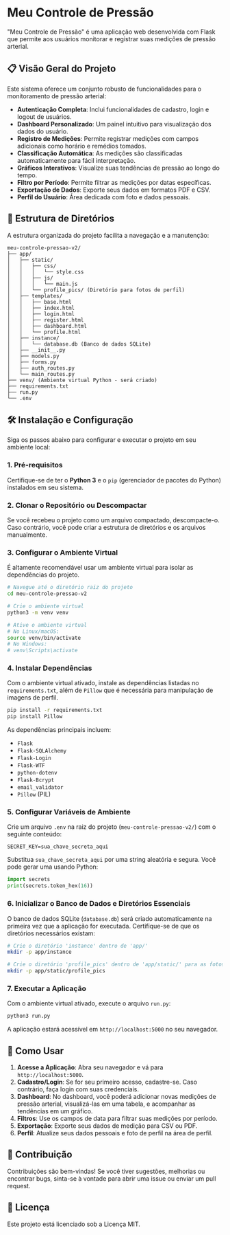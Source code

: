 # Meu Controle de Pressão

[](https://www.python.org/)
[](https://flask.palletsprojects.com/)
[](https://opensource.org/licenses/MIT)

"Meu Controle de Pressão" é uma aplicação web desenvolvida com Flask que permite aos usuários monitorar e registrar suas medições de pressão arterial.

## 📋 Visão Geral do Projeto

Este sistema oferece um conjunto robusto de funcionalidades para o monitoramento de pressão arterial:

  * **Autenticação Completa**: Inclui funcionalidades de cadastro, login e logout de usuários.
  * **Dashboard Personalizado**: Um painel intuitivo para visualização dos dados do usuário.
  * **Registro de Medições**: Permite registrar medições com campos adicionais como horário e remédios tomados.
  * **Classificação Automática**: As medições são classificadas automaticamente para fácil interpretação.
  * **Gráficos Interativos**: Visualize suas tendências de pressão ao longo do tempo.
  * **Filtro por Período**: Permite filtrar as medições por datas específicas.
  * **Exportação de Dados**: Exporte seus dados em formatos PDF e CSV.
  * **Perfil do Usuário**: Área dedicada com foto e dados pessoais.

## 📂 Estrutura de Diretórios

A estrutura organizada do projeto facilita a navegação e a manutenção:

```
meu-controle-pressao-v2/
├── app/
│   ├── static/
│   │   ├── css/
│   │   │   └── style.css
│   │   ├── js/
│   │   │   └── main.js
│   │   └── profile_pics/ (Diretório para fotos de perfil)
│   ├── templates/
│   │   ├── base.html
│   │   ├── index.html
│   │   ├── login.html
│   │   ├── register.html
│   │   ├── dashboard.html
│   │   └── profile.html
│   ├── instance/
│   │   └── database.db (Banco de dados SQLite)
│   ├── __init__.py
│   ├── models.py
│   ├── forms.py
│   ├── auth_routes.py
│   └── main_routes.py
├── venv/ (Ambiente virtual Python - será criado)
├── requirements.txt
├── run.py
└── .env
```

## 🛠️ Instalação e Configuração

Siga os passos abaixo para configurar e executar o projeto em seu ambiente local:

### 1\. Pré-requisitos

Certifique-se de ter o **Python 3** e o `pip` (gerenciador de pacotes do Python) instalados em seu sistema.

### 2\. Clonar o Repositório ou Descompactar

Se você recebeu o projeto como um arquivo compactado, descompacte-o. Caso contrário, você pode criar a estrutura de diretórios e os arquivos manualmente.

### 3\. Configurar o Ambiente Virtual

É altamente recomendável usar um ambiente virtual para isolar as dependências do projeto.

```bash
# Navegue até o diretório raiz do projeto
cd meu-controle-pressao-v2

# Crie o ambiente virtual
python3 -m venv venv

# Ative o ambiente virtual
# No Linux/macOS:
source venv/bin/activate
# No Windows:
# venv\Scripts\activate
```

### 4\. Instalar Dependências

Com o ambiente virtual ativado, instale as dependências listadas no `requirements.txt`, além de `Pillow` que é necessária para manipulação de imagens de perfil.

```bash
pip install -r requirements.txt
pip install Pillow
```

As dependências principais incluem:

  * `Flask`
  * `Flask-SQLAlchemy`
  * `Flask-Login`
  * `Flask-WTF`
  * `python-dotenv`
  * `Flask-Bcrypt`
  * `email_validator`
  * `Pillow` (PIL)

### 5\. Configurar Variáveis de Ambiente

Crie um arquivo `.env` na raiz do projeto (`meu-controle-pressao-v2/`) com o seguinte conteúdo:

```
SECRET_KEY=sua_chave_secreta_aqui
```

Substitua `sua_chave_secreta_aqui` por uma string aleatória e segura. Você pode gerar uma usando Python:

```python
import secrets
print(secrets.token_hex(16))
```

### 6\. Inicializar o Banco de Dados e Diretórios Essenciais

O banco de dados SQLite (`database.db`) será criado automaticamente na primeira vez que a aplicação for executada. Certifique-se de que os diretórios necessários existam:

```bash
# Crie o diretório 'instance' dentro de 'app/'
mkdir -p app/instance

# Crie o diretório 'profile_pics' dentro de 'app/static/' para as fotos de perfil
mkdir -p app/static/profile_pics
```

### 7\. Executar a Aplicação

Com o ambiente virtual ativado, execute o arquivo `run.py`:

```bash
python3 run.py
```

A aplicação estará acessível em `http://localhost:5000` no seu navegador.

## 🚀 Como Usar

1.  **Acesse a Aplicação**: Abra seu navegador e vá para `http://localhost:5000`.
2.  **Cadastro/Login**: Se for seu primeiro acesso, cadastre-se. Caso contrário, faça login com suas credenciais.
3.  **Dashboard**: No dashboard, você poderá adicionar novas medições de pressão arterial, visualizá-las em uma tabela, e acompanhar as tendências em um gráfico.
4.  **Filtros**: Use os campos de data para filtrar suas medições por período.
5.  **Exportação**: Exporte seus dados de medição para CSV ou PDF.
6.  **Perfil**: Atualize seus dados pessoais e foto de perfil na área de perfil.

## 🤝 Contribuição

Contribuições são bem-vindas\! Se você tiver sugestões, melhorias ou encontrar bugs, sinta-se à vontade para abrir uma issue ou enviar um pull request.

## 📄 Licença

Este projeto está licenciado sob a Licença MIT.

